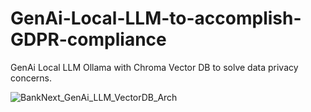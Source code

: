 # GenAi-Local-LLM-to-accomplish-GDPR-compliance
GenAi Local LLM Ollama with Chroma Vector DB to solve data privacy concerns.

![BankNext_GenAi_LLM_VectorDB_Arch ](https://github.com/vijayredkar/GenAi-Local-LLM-to-accomplish-GDPR-compliance/assets/25388646/d656a246-b7fd-49b4-8f99-e3bb3e245886)
